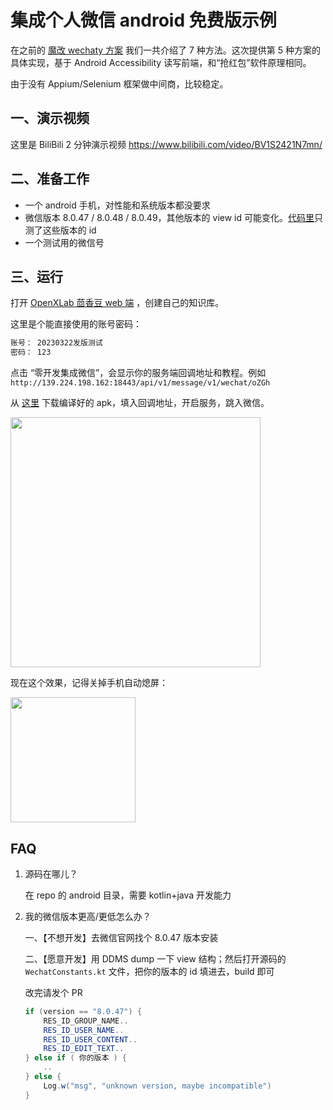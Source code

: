 # 集成个人微信 android 免费版示例

在之前的 [魔改 wechaty 方案](./add_wechat_group_zh.md) 我们一共介绍了 7 种方法。这次提供第 5 种方案的具体实现，基于 Android Accessibility 读写前端，和“抢红包”软件原理相同。

由于没有 Appium/Selenium 框架做中间商，比较稳定。

## 一、演示视频

这里是 BiliBili 2 分钟演示视频 https://www.bilibili.com/video/BV1S2421N7mn/

## 二、准备工作

- 一个 android 手机，对性能和系统版本都没要求
- 微信版本 8.0.47 / 8.0.48 / 8.0.49，其他版本的 view id 可能变化。[代码里](https://github.com/InternLM/HuixiangDou/blob/main/android/demo/src/main/java/com/carlos/grabredenvelope/demo/WechatConstants.kt)只测了这些版本的 id
- 一个测试用的微信号

## 三、运行

打开 [OpenXLab 茴香豆 web 端](https://openxlab.org.cn/apps/detail/tpoisonooo/huixiangdou-web) ，创建自己的知识库。

这里是个能直接使用的账号密码：

```bash
账号： 20230322发版测试
密码： 123
```

点击 “零开发集成微信”，会显示你的服务端回调地址和教程。例如 `http://139.224.198.162:18443/api/v1/message/v1/wechat/oZGh`

从 [这里](https://github.com/InternLM/HuixiangDou/releases) 下载编译好的 apk，填入回调地址，开启服务，跳入微信。

<img src="https://github.com/user-attachments/assets/6c2a2e11-b773-408d-a8f0-1a469f3fee3c" width="400">

现在这个效果，记得关掉手机自动熄屏：

<img src="https://github.com/user-attachments/assets/4f52df3a-a661-4f2a-a8d5-83817a5f9e14" width="200">

## FAQ

1. 源码在哪儿？

   在 repo 的 android 目录，需要 kotlin+java 开发能力

2. 我的微信版本更高/更低怎么办？

   一、【不想开发】去微信官网找个 8.0.47 版本安装

   二、【愿意开发】用 DDMS dump 一下 view 结构；然后打开源码的 `WechatConstants.kt` 文件，把你的版本的 id 填进去，build 即可

   改完请发个 PR

   ```java
   if (version == "8.0.47") {
       RES_ID_GROUP_NAME..
       RES_ID_USER_NAME..
       RES_ID_USER_CONTENT..
       RES_ID_EDIT_TEXT..
   } else if ( 你的版本 ) {
       ..
   } else {
       Log.w("msg", "unknown version, maybe incompatible")
   }
   ```

